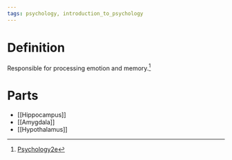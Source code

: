 ```yaml
---
tags: psychology, introduction_to_psychology
---
```


# Definition

Responsible for processing emotion and memory.[^1]

# Parts
- [[Hippocampus]]
- [[Amygdala]]
- [[Hypothalamus]]

[^1]: [Psychology2e](zotero://open-pdf/library/items/SSTBV7L5?page=104)